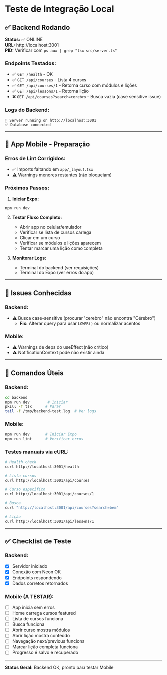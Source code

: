 # Teste de Integração Local

## ✅ Backend Rodando

**Status:** ✅ ONLINE  
**URL:** http://localhost:3001  
**PID:** Verificar com `ps aux | grep "tsx src/server.ts"`

### Endpoints Testados:
- ✅ `GET /health` - OK
- ✅ `GET /api/courses` - Lista 4 cursos
- ✅ `GET /api/courses/1` - Retorna curso com módulos e lições
- ✅ `GET /api/lessons/1` - Retorna lição
- ❌ `GET /api/courses?search=cerebro` - Busca vazia (case sensitive issue)

### Logs do Backend:
```
🚀 Server running on http://localhost:3001
✅ Database connected
```

---

## 🔧 App Mobile - Preparação

### Erros de Lint Corrigidos:
- ✅ Imports faltando em `app/_layout.tsx`
- ⚠️ Warnings menores restantes (não bloqueiam)

### Próximos Passos:

1. **Iniciar Expo:**
```bash
npm run dev
```

2. **Testar Fluxo Completo:**
   - Abrir app no celular/emulador
   - Verificar se lista de cursos carrega
   - Clicar em um curso
   - Verificar se módulos e lições aparecem
   - Tentar marcar uma lição como completa

3. **Monitorar Logs:**
   - Terminal do backend (ver requisições)
   - Terminal do Expo (ver erros do app)

---

## 🐛 Issues Conhecidas

### Backend:
- ⚠️ Busca case-sensitive (procurar "cerebro" não encontra "Cérebro")
  - **Fix:** Alterar query para usar `LOWER()` ou normalizar acentos

### Mobile:
- ⚠️ Warnings de deps do useEffect (não crítico)
- ⚠️ NotificationContext pode não existir ainda

---

## 📝 Comandos Úteis

### Backend:
```bash
cd backend
npm run dev        # Iniciar
pkill -f tsx      # Parar
tail -f /tmp/backend-test.log  # Ver logs
```

### Mobile:
```bash
npm run dev       # Iniciar Expo
npm run lint      # Verificar erros
```

### Testes manuais via cURL:
```bash
# Health check
curl http://localhost:3001/health

# Lista cursos
curl http://localhost:3001/api/courses

# Curso específico
curl http://localhost:3001/api/courses/1

# Busca
curl "http://localhost:3001/api/courses?search=bem"

# Lição
curl http://localhost:3001/api/lessons/1
```

---

## ✅ Checklist de Teste

### Backend:
- [x] Servidor iniciado
- [x] Conexão com Neon OK
- [x] Endpoints respondendo
- [x] Dados corretos retornados

### Mobile (A TESTAR):
- [ ] App inicia sem erros
- [ ] Home carrega cursos featured
- [ ] Lista de cursos funciona
- [ ] Busca funciona
- [ ] Abrir curso mostra módulos
- [ ] Abrir lição mostra conteúdo
- [ ] Navegação next/previous funciona
- [ ] Marcar lição completa funciona
- [ ] Progresso é salvo e recuperado

---

**Status Geral:** Backend OK, pronto para testar Mobile
